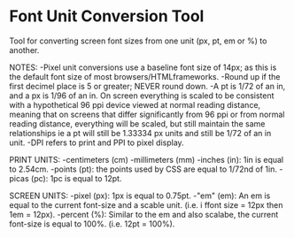 Font Unit Conversion Tool
===========================

Tool for converting screen font sizes from one unit (px, pt, em or %) to another.

NOTES:
-Pixel unit conversions use a baseline font size of 14px; as this is the default font size of most browsers/HTMLframeworks.
-Round up if the first decimel place is 5 or greater; NEVER round down.
-A pt is 1/72 of an in, and a px is 1/96 of an in. On screen everything is scaled to be consistent with a hypothetical 96 ppi device viewed at normal reading distance, meaning that on screens that differ significantly from 96 ppi or from normal reading distance, everything will be scaled, but still maintain the same relationships ie a pt will still be 1.33334 px units and still be 1/72 of an in unit.
-DPI refers to print and PPI to pixel display. 

PRINT UNITS:
-centimeters (cm)
-millimeters (mm)
-inches (in): 1in is equal to 2.54cm.
-points (pt): the points used by CSS are equal to 1/72nd of 1in.
-picas (pc): 1pc is equal to 12pt.

SCREEN UNITS:
-pixel (px): 1px is equal to 0.75pt.
-"em" (em): An em is equal to the current font-size and a scable unit. (i.e. i ffont size = 12px then 1em = 12px).
-percent (%): Similar to the em and also scalabe, the current font-size is equal to 100%. (i.e. 12pt = 100%).


